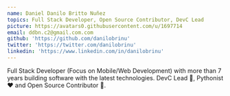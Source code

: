```yaml
---
name: Daniel Danilo Britto Nuñez
topics: Full Stack Developer, Open Source Contributor, DevC Lead
picture: https://avatars0.githubusercontent.com/u/1697714
email: ddbn.c2@gmail.com.com
github: 'https://github.com/danilobrinu'
twitter: 'https://twitter.com/danilobrinu'
linkedin: 'https://www.linkedin.com/in/danilobrinu'
---
```

Full Stack Developer (Focus on Mobile/Web Development) with more than 7 years building software with the latest technologies.
DevC Lead :cookie:, Pythonist :heart: and Open Source Contributor :construction_worker:.
